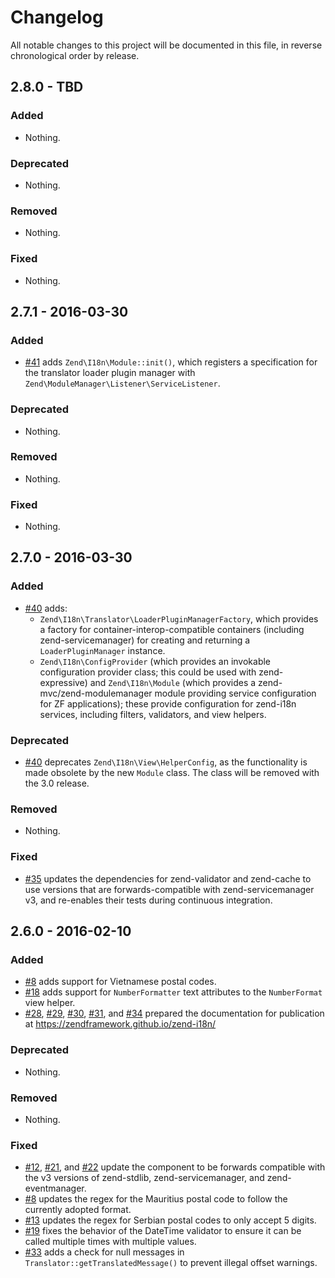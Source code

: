 # Changelog

All notable changes to this project will be documented in this file, in reverse chronological order by release.

## 2.8.0 - TBD

### Added

- Nothing.

### Deprecated

- Nothing.

### Removed

- Nothing.

### Fixed

- Nothing.

## 2.7.1 - 2016-03-30

### Added

- [#41](https://github.com/zendframework/zend-i18n/pull/41) adds
  `Zend\I18n\Module::init()`, which registers a specification for the translator
  loader plugin manager with `Zend\ModuleManager\Listener\ServiceListener`.

### Deprecated

- Nothing.

### Removed

- Nothing.

### Fixed

- Nothing.

## 2.7.0 - 2016-03-30

### Added

- [#40](https://github.com/zendframework/zend-i18n/pull/40) adds:
  - `Zend\I18n\Translator\LoaderPluginManagerFactory`, which provides a factory
    for container-interop-compatible containers (including zend-servicemanager)
    for creating and returning a `LoaderPluginManager` instance.
  - `Zend\I18n\ConfigProvider` (which provides an invokable configuration
    provider class; this could be used with zend-expressive) and
    `Zend\I18n\Module` (which provides a zend-mvc/zend-modulemanager module
    providing service configuration for ZF applications); these provide
    configuration for zend-i18n services, including filters, validators, and
    view helpers.

### Deprecated

- [#40](https://github.com/zendframework/zend-i18n/pull/40) deprecates
  `Zend\I18n\View\HelperConfig`, as the functionality is made obsolete by the
  new `Module` class. The class will be removed with the 3.0 release.

### Removed

- Nothing.

### Fixed

- [#35](https://github.com/zendframework/zend-i18n/pull/35) updates the
  dependencies for zend-validator and zend-cache to use versions that are
  forwards-compatible with zend-servicemanager v3, and re-enables their tests
  during continuous integration.

## 2.6.0 - 2016-02-10

### Added

- [#8](https://github.com/zendframework/zend-i18n/pull/8) adds support for
  Vietnamese postal codes.
- [#18](https://github.com/zendframework/zend-i18n/pull/18) adds support for
  `NumberFormatter` text attributes to the `NumberFormat` view helper.
- [#28](https://github.com/zendframework/zend-i18n/pull/28),
  [#29](https://github.com/zendframework/zend-i18n/pull/29),
  [#30](https://github.com/zendframework/zend-i18n/pull/30),
  [#31](https://github.com/zendframework/zend-i18n/pull/31), and
  [#34](https://github.com/zendframework/zend-i18n/pull/34) prepared the
  documentation for publication at https://zendframework.github.io/zend-i18n/

### Deprecated

- Nothing.

### Removed

- Nothing.

### Fixed

- [#12](https://github.com/zendframework/zend-i18n/pull/12),
  [#21](https://github.com/zendframework/zend-i18n/pull/21), and
  [#22](https://github.com/zendframework/zend-i18n/pull/22) update the
  component to be forwards compatible with the v3 versions of zend-stdlib,
  zend-servicemanager, and zend-eventmanager.
- [#8](https://github.com/zendframework/zend-i18n/pull/8) updates the regex for
  the Mauritius postal code to follow the currently adopted format.
- [#13](https://github.com/zendframework/zend-i18n/pull/13) updates the regex for
  Serbian postal codes to only accept 5 digits.
- [#19](https://github.com/zendframework/zend-i18n/pull/19) fixes the behavior
  of the DateTime validator to ensure it can be called multiple times with
  multiple values.
- [#33](https://github.com/zendframework/zend-i18n/pull/33) adds a check for
  null messages in `Translator::getTranslatedMessage()` to prevent illegal
  offset warnings.
